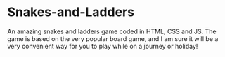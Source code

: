 # Snakes-and-Ladders
An amazing snakes and ladders game coded in HTML, CSS and JS. The game is based on the very popular board game, and I am sure it will be a very convenient way for you to play while on a journey or holiday!
